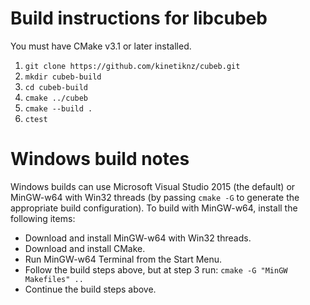 # Build instructions for libcubeb

You must have CMake v3.1 or later installed.

1. `git clone https://github.com/kinetiknz/cubeb.git`
2. `mkdir cubeb-build`
3. `cd cubeb-build`
3. `cmake ../cubeb`
4. `cmake --build .`
5. `ctest`

# Windows build notes

Windows builds can use Microsoft Visual Studio 2015 (the default) or MinGW-w64
with Win32 threads (by passing `cmake -G` to generate the appropriate build
configuration).  To build with MinGW-w64, install the following items:

- Download and install MinGW-w64 with Win32 threads.
- Download and install CMake.
- Run MinGW-w64 Terminal from the Start Menu.
- Follow the build steps above, but at step 3 run:
  `cmake -G "MinGW Makefiles" ..`
- Continue the build steps above.

